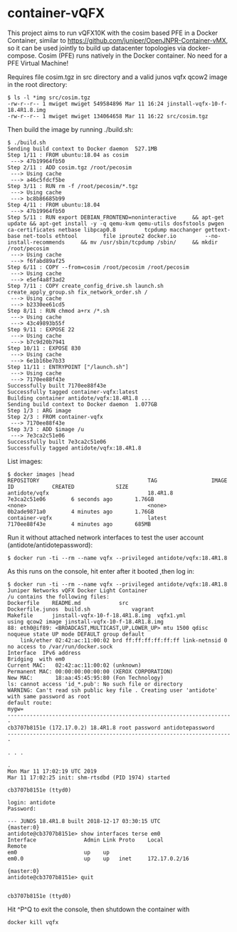 # container-vQFX

This project aims to run vQFX10K with the cosim based PFE in a Docker Container, similar to https://github.com/juniper/OpenJNPR-Container-vMX, so it can be used jointly to build up datacenter topologies via docker-compose. Cosim (PFE) runs natively in the Docker container. No need for a PFE Virtual Machine!

Requires file cosim.tgz in src directory and a valid junos vqfx qcow2 image in the root directory:

```
$ ls -l *img src/cosim.tgz
-rw-r--r-- 1 mwiget mwiget 549584896 Mar 11 16:24 jinstall-vqfx-10-f-18.4R1.8.img
-rw-r--r-- 1 mwiget mwiget 134064658 Mar 11 16:22 src/cosim.tgz
```

Then build the image by running ./build.sh:

```
$ ./build.sh
Sending build context to Docker daemon  527.1MB
Step 1/11 : FROM ubuntu:18.04 as cosim
 ---> 47b19964fb50
Step 2/11 : ADD cosim.tgz /root/pecosim
 ---> Using cache
 ---> a46c5fdcf5be
Step 3/11 : RUN rm -f /root/pecosim/*.tgz
 ---> Using cache
 ---> bc8b86685b99
Step 4/11 : FROM ubuntu:18.04
 ---> 47b19964fb50
Step 5/11 : RUN export DEBIAN_FRONTEND=noninteractive     && apt-get update && apt-get install -y -q qemu-kvm qemu-utils dosfstools pwgen         ca-certificates netbase libpcap0.8         tcpdump macchanger gettext-base net-tools ethtool        file iproute2 docker.io         --no-install-recommends     && mv /usr/sbin/tcpdump /sbin/     && mkdir /root/pecosim
 ---> Using cache
 ---> f6fabd89af25
Step 6/11 : COPY --from=cosim /root/pecosim /root/pecosim
 ---> Using cache
 ---> e5ef4a8f3ad2
Step 7/11 : COPY create_config_drive.sh launch.sh   create_apply_group.sh fix_network_order.sh /
 ---> Using cache
 ---> b2330ee61cd5
Step 8/11 : RUN chmod a+rx /*.sh
 ---> Using cache
 ---> 43c49893b55f
Step 9/11 : EXPOSE 22
 ---> Using cache
 ---> b7c9d20b7941
Step 10/11 : EXPOSE 830
 ---> Using cache
 ---> 6e1b16be7b33
Step 11/11 : ENTRYPOINT ["/launch.sh"]
 ---> Using cache
 ---> 7170ee88f43e
Successfully built 7170ee88f43e
Successfully tagged container-vqfx:latest
Building container antidote/vqfx:18.4R1.8 ...
Sending build context to Docker daemon  1.077GB
Step 1/3 : ARG image
Step 2/3 : FROM container-vqfx
 ---> 7170ee88f43e
Step 3/3 : ADD $image /u
 ---> 7e3ca2c51e06
Successfully built 7e3ca2c51e06
Successfully tagged antidote/vqfx:18.4R1.8
```

List images:

```
$ docker images |head
REPOSITORY                                  TAG                 IMAGE ID            CREATED             SIZE
antidote/vqfx                               18.4R1.8            7e3ca2c51e06        6 seconds ago       1.76GB
<none>                                      <none>              0b2ade9871a0        4 minutes ago       1.76GB
container-vqfx                              latest              7170ee88f43e        4 minutes ago       685MB
```

Run it without attached network interfaces to test the user account (antidote/antidotepassword):

```
$ docker run -ti --rm --name vqfx --privileged antidote/vqfx:18.4R1.8
```

As this runs on the console, hit enter after it booted ,then log in:

```
$ docker run -ti --rm --name vqfx --privileged antidote/vqfx:18.4R1.8
Juniper Networks vQFX Docker Light Container
/u contains the following files:
Dockerfile	  README.md			   src
Dockerfile.junos  build.sh			   vagrant
Makefile	  jinstall-vqfx-10-f-18.4R1.8.img  vqfx1.yml
using qcow2 image jinstall-vqfx-10-f-18.4R1.8.img
88: eth0@if89: <BROADCAST,MULTICAST,UP,LOWER_UP> mtu 1500 qdisc noqueue state UP mode DEFAULT group default
    link/ether 02:42:ac:11:00:02 brd ff:ff:ff:ff:ff:ff link-netnsid 0
no access to /var/run/docker.sock
Interface  IPv6 address
Bridging  with em0
Current MAC:   02:42:ac:11:00:02 (unknown)
Permanent MAC: 00:00:00:00:00:00 (XEROX CORPORATION)
New MAC:       18:aa:45:45:95:80 (Fon Technology)
ls: cannot access 'id_*.pub': No such file or directory
WARNING: Can't read ssh public key file . Creating user 'antidote' with same password as root
default route:
mygw=
-----------------------------------------------------------------------
cb3707b8151e (172.17.0.2) 18.4R1.8 root password antidotepassword
-----------------------------------------------------------------------

. . . 

.
Mon Mar 11 17:02:19 UTC 2019
Mar 11 17:02:25 init: shm-rtsdbd (PID 1974) started

cb3707b8151e (ttyd0)

login: antidote
Password:

--- JUNOS 18.4R1.8 built 2018-12-17 03:30:15 UTC
{master:0}
antidote@cb3707b8151e> show interfaces terse em0
Interface               Admin Link Proto    Local                 Remote
em0                     up    up
em0.0                   up    up   inet     172.17.0.2/16

{master:0}
antidote@cb3707b8151e> quit


cb3707b8151e (ttyd0)
```

Hit ^P^Q to exit the console, then shutdown the container with

```
docker kill vqfx
```

